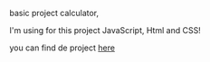 basic project calculator,


I'm using for this project JavaScript, Html and CSS!

you can find de project [here](https://maximenef.github.io/calculator/)
